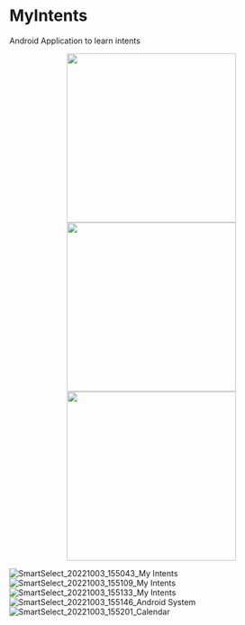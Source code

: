 # MyIntents
Android Application to learn intents
<p float="left" align="center">
<img src="https://user-images.githubusercontent.com/100727442/193609796-1de69500-cf43-4f8e-ba77-4eb98d33d399.jpg" width="300">
<img src="https://user-images.githubusercontent.com/100727442/193609840-bb1975cc-3d6b-4900-bab3-494472e74b04.jpg" width="300">
<img src="https://user-images.githubusercontent.com/100727442/193609876-b6bd5d03-892d-43be-97cb-59f31c961227.jpg" width="300">
</p>






![SmartSelect_20221003_155043_My Intents](https://user-images.githubusercontent.com/100727442/193609894-ce53aac7-6f2f-4291-aae7-1c668da7daa2.jpg)
![SmartSelect_20221003_155109_My Intents](https://user-images.githubusercontent.com/100727442/193609928-4d1246f7-c0c3-4c3f-b31d-2d3fe639103c.jpg)
![SmartSelect_20221003_155133_My Intents](https://user-images.githubusercontent.com/100727442/193609960-ca94ce2e-e961-4261-b7a5-0764b2574f28.jpg)
![SmartSelect_20221003_155146_Android System](https://user-images.githubusercontent.com/100727442/193609995-3c50c14d-1918-4581-8fa3-5b9b0e25c323.jpg)
![SmartSelect_20221003_155201_Calendar](https://user-images.githubusercontent.com/100727442/193610020-715aff67-6d09-414a-a5a4-3c0554fe1bee.jpg)

